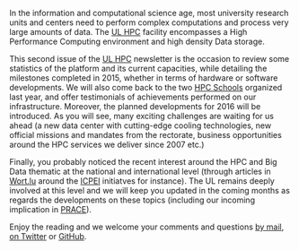 In the information and computational science age, most university research units and centers need to perform complex computations and process very large amounts of data.
The [UL HPC](http://hpc.uni.lu) facility encompasses a High Performance Computing environment and high density Data storage.

This second issue of the [UL HPC](http://hpc.uni.lu) newsletter is the occasion to review some statistics of the platform and its current capacities, while detailing the milestones completed in 2015, whether in terms of hardware or software developments.
We will also come back to the two [HPC Schools](https://hpc.uni.lu/hpc-school/2015/06/index.html) organized last year, and offer testimonials of achievements performed on our infrastructure.
Moreover, the planned developments for 2016 will be introduced. As you will see, many exciting challenges are waiting for us ahead (a new data center with cutting-edge cooling technologies, new official missions and mandates from the rectorate, business opportunities around the HPC services we deliver since 2007 etc.)

Finally, you probably noticed the recent interest around the HPC and Big Data thematic at the national and international level (through articles in [Wort.lu](http://www.wort.lu/de/business/le-luxembourg-aux-manettes-un-superordinateur-a-six-milliards-d-euros-56a5d8890da165c55dc51d19) around the  [ICPEI](https://ec.europa.eu/commission/2014-2019/oettinger/blog/luxembourg-launches-supercomputing-project_en) initiatves for instance). The UL remains deeply involved at this level and we will keep you updated in the coming months as regards the developments on these topics (including our incoming implication in [PRACE](http://www.prace-ri.eu/)).

Enjoy the reading and we welcome your comments and questions [by mail](mailto:hpc-sysadmins@uni.lu), [on Twitter](https://twitter.com/ULHPC) or [GitHub](https://github.com/ULHPC/documents/issues).


